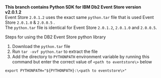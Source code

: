 **This branch contains Python SDK for IBM Db2 Event Store version v2.0.1.2** <br>
Event Store `2.0.1.2` uses the exact same `python.tar` file that is used Event Store `2.0.1.0` & `2.0.0.5` . <br>
The `python.tar` file is identical for Event Store `2.0.1.2`, `2.0.1.0` and `2.0.0.5`.

Steps for using the DB2 Event Store python library

1. Download the `python.tar` file
2. Run `tar -xvf python.tar` to extract the file
3. Add the directory to `PYTHONPATH` environment variable by running this command but enter the correct value of `<path to eventstore\>` below
```
export PYTHONPATH="${PYTHONPATH}:\<path to eventstore\>"
```



